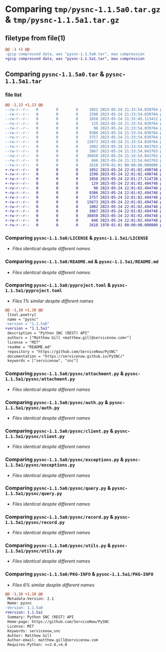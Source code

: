 # Comparing `tmp/pysnc-1.1.5a0.tar.gz` & `tmp/pysnc-1.1.5a1.tar.gz`

## filetype from file(1)

```diff
@@ -1 +1 @@
-gzip compressed data, was "pysnc-1.1.5a0.tar", max compression
+gzip compressed data, was "pysnc-1.1.5a1.tar", max compression
```

## Comparing `pysnc-1.1.5a0.tar` & `pysnc-1.1.5a1.tar`

### file list

```diff
@@ -1,13 +1,13 @@
--rw-r--r--   0        0        0     1052 2023-05-24 21:33:54.039764 pysnc-1.1.5a0/LICENSE
--rw-r--r--   0        0        0     1590 2023-05-24 21:33:54.039764 pysnc-1.1.5a0/README.md
--rw-r--r--   0        0        0     1058 2023-05-24 21:35:45.113412 pysnc-1.1.5a0/pyproject.toml
--rw-r--r--   0        0        0      129 2023-05-24 21:33:54.039764 pysnc-1.1.5a0/pysnc/__init__.py
--rw-r--r--   0        0        0       98 2023-05-24 21:33:54.039764 pysnc-1.1.5a0/pysnc/__version__.py
--rw-r--r--   0        0        0     9386 2023-05-24 21:33:54.039764 pysnc-1.1.5a0/pysnc/attachment.py
--rw-r--r--   0        0        0     3757 2023-05-24 21:33:54.039764 pysnc-1.1.5a0/pysnc/auth.py
--rw-r--r--   0        0        0    15673 2023-05-24 21:33:54.039764 pysnc-1.1.5a0/pysnc/client.py
--rw-r--r--   0        0        0     1002 2023-05-24 21:33:54.043763 pysnc-1.1.5a0/pysnc/exceptions.py
--rw-r--r--   0        0        0     3867 2023-05-24 21:33:54.043763 pysnc-1.1.5a0/pysnc/query.py
--rw-r--r--   0        0        0    38858 2023-05-24 21:33:54.043763 pysnc-1.1.5a0/pysnc/record.py
--rw-r--r--   0        0        0      846 2023-05-24 21:33:54.043763 pysnc-1.1.5a0/pysnc/utils.py
--rw-r--r--   0        0        0     2618 1970-01-01 00:00:00.000000 pysnc-1.1.5a0/PKG-INFO
+-rw-r--r--   0        0        0     1052 2023-05-24 22:01:02.490748 pysnc-1.1.5a1/LICENSE
+-rw-r--r--   0        0        0     1590 2023-05-24 22:01:02.490748 pysnc-1.1.5a1/README.md
+-rw-r--r--   0        0        0     1058 2023-05-24 22:01:27.514738 pysnc-1.1.5a1/pyproject.toml
+-rw-r--r--   0        0        0      129 2023-05-24 22:01:02.494748 pysnc-1.1.5a1/pysnc/__init__.py
+-rw-r--r--   0        0        0       98 2023-05-24 22:01:02.494748 pysnc-1.1.5a1/pysnc/__version__.py
+-rw-r--r--   0        0        0     9386 2023-05-24 22:01:02.494748 pysnc-1.1.5a1/pysnc/attachment.py
+-rw-r--r--   0        0        0     3757 2023-05-24 22:01:02.494748 pysnc-1.1.5a1/pysnc/auth.py
+-rw-r--r--   0        0        0    15673 2023-05-24 22:01:02.494748 pysnc-1.1.5a1/pysnc/client.py
+-rw-r--r--   0        0        0     1002 2023-05-24 22:01:02.494748 pysnc-1.1.5a1/pysnc/exceptions.py
+-rw-r--r--   0        0        0     3867 2023-05-24 22:01:02.494748 pysnc-1.1.5a1/pysnc/query.py
+-rw-r--r--   0        0        0    38858 2023-05-24 22:01:02.494748 pysnc-1.1.5a1/pysnc/record.py
+-rw-r--r--   0        0        0      846 2023-05-24 22:01:02.494748 pysnc-1.1.5a1/pysnc/utils.py
+-rw-r--r--   0        0        0     2618 1970-01-01 00:00:00.000000 pysnc-1.1.5a1/PKG-INFO
```

### Comparing `pysnc-1.1.5a0/LICENSE` & `pysnc-1.1.5a1/LICENSE`

 * *Files identical despite different names*

### Comparing `pysnc-1.1.5a0/README.md` & `pysnc-1.1.5a1/README.md`

 * *Files identical despite different names*

### Comparing `pysnc-1.1.5a0/pyproject.toml` & `pysnc-1.1.5a1/pyproject.toml`

 * *Files 1% similar despite different names*

```diff
@@ -1,10 +1,10 @@
 [tool.poetry]
 name = "pysnc"
-version = "1.1.5a0"
+version = "1.1.5a1"
 description = "Python SNC (REST) API"
 authors = ["Matthew Gill <matthew.gill@servicenow.com>"]
 license = "MIT"
 readme = "README.md"
 repository = "https://github.com/ServiceNow/PySNC"
 documentation = "https://servicenow.github.io/PySNC/"
 keywords = ["servicenow", "snc"]
```

### Comparing `pysnc-1.1.5a0/pysnc/attachment.py` & `pysnc-1.1.5a1/pysnc/attachment.py`

 * *Files identical despite different names*

### Comparing `pysnc-1.1.5a0/pysnc/auth.py` & `pysnc-1.1.5a1/pysnc/auth.py`

 * *Files identical despite different names*

### Comparing `pysnc-1.1.5a0/pysnc/client.py` & `pysnc-1.1.5a1/pysnc/client.py`

 * *Files identical despite different names*

### Comparing `pysnc-1.1.5a0/pysnc/exceptions.py` & `pysnc-1.1.5a1/pysnc/exceptions.py`

 * *Files identical despite different names*

### Comparing `pysnc-1.1.5a0/pysnc/query.py` & `pysnc-1.1.5a1/pysnc/query.py`

 * *Files identical despite different names*

### Comparing `pysnc-1.1.5a0/pysnc/record.py` & `pysnc-1.1.5a1/pysnc/record.py`

 * *Files identical despite different names*

### Comparing `pysnc-1.1.5a0/pysnc/utils.py` & `pysnc-1.1.5a1/pysnc/utils.py`

 * *Files identical despite different names*

### Comparing `pysnc-1.1.5a0/PKG-INFO` & `pysnc-1.1.5a1/PKG-INFO`

 * *Files 6% similar despite different names*

```diff
@@ -1,10 +1,10 @@
 Metadata-Version: 2.1
 Name: pysnc
-Version: 1.1.5a0
+Version: 1.1.5a1
 Summary: Python SNC (REST) API
 Home-page: https://github.com/ServiceNow/PySNC
 License: MIT
 Keywords: servicenow,snc
 Author: Matthew Gill
 Author-email: matthew.gill@servicenow.com
 Requires-Python: >=3.8,<4.0
```

